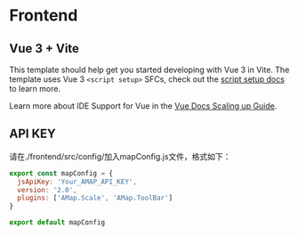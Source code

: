# Frontend

## Vue 3 + Vite

This template should help get you started developing with Vue 3 in Vite. The template uses Vue 3 `<script setup>` SFCs, check out the [script setup docs](https://v3.vuejs.org/api/sfc-script-setup.html#sfc-script-setup) to learn more.

Learn more about IDE Support for Vue in the [Vue Docs Scaling up Guide](https://vuejs.org/guide/scaling-up/tooling.html#ide-support).

## API KEY

请在./frontend/src/config/加入mapConfig.js文件，格式如下：

```js
export const mapConfig = {
  jsApiKey: 'Your_AMAP_API_KEY',
  version: '2.0',
  plugins: ['AMap.Scale', 'AMap.ToolBar']
}

export default mapConfig 
```

